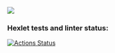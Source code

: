 <a href="https://codeclimate.com/github/Denis-Shakhurov/java-project-61/maintainability"><img src="https://api.codeclimate.com/v1/badges/458e0601326fcda5a1b3/maintainability" /></a>

### Hexlet tests and linter status:
[![Actions Status](https://github.com/Denis-Shakhurov/java-project-61/actions/workflows/hexlet-check.yml/badge.svg)](https://github.com/Denis-Shakhurov/java-project-61/actions)
